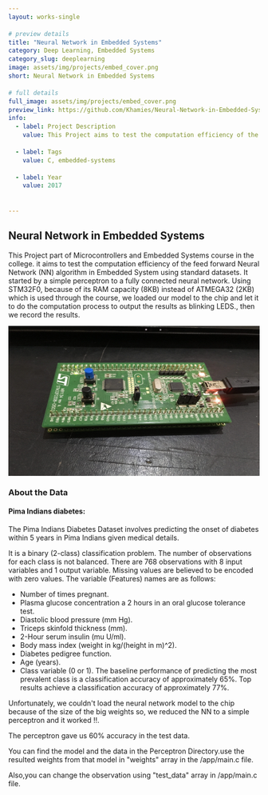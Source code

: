 ```yaml
---
layout: works-single

# preview details
title: "Neural Network in Embedded Systems"
category: Deep Learning, Embedded Systems
category_slug: deeplearning
image: assets/img/projects/embed_cover.png
short: Neural Network in Embedded Systems

# full details
full_image: assets/img/projects/embed_cover.png
preview_link: https://github.com/Khamies/Neural-Network-in-Embedded-Systems
info:
  - label: Project Description
    value: This Project aims to test the computation efficiency of the feed forward Neural Network (NN) algorithm in Embedded System using standard datasets.

  - label: Tags
    value: C, embedded-systems
    
  - label: Year
    value: 2017


---
```


## Neural Network in Embedded Systems

This Project part of Microcontrollers and Embedded Systems course in the college. it aims to test the computation efficiency of the feed forward Neural Network (NN) algorithm in Embedded System using standard datasets. It started by a simple perceptron to a fully
connected neural network.
Using STM32F0, because of its RAM capacity (8KB) instead of ATMEGA32 (2KB) which is used through the course, we loaded
our model to the chip and let it to do the computation process to output the results as blinking LEDS., then we record the results.


<img src="/assets/img/projects/embed.jpg" align="center" height="300" width="800" >

###  About the Data 

#### Pima Indians diabetes:

The Pima Indians Diabetes Dataset involves predicting the onset of diabetes within 5 years in Pima
Indians given medical details.

It is a binary (2-class) classification problem. The number of observations for each class is not
balanced. There are 768 observations with 8 input variables and 1 output variable. Missing values
are believed to be encoded with zero values. The variable (Features) names are as follows:
- Number of times pregnant. 
-  Plasma glucose concentration a 2 hours in an oral glucose tolerance test. 
- Diastolic blood pressure (mm Hg). 
- Triceps skinfold thickness (mm). 
- 2-Hour serum insulin (mu U/ml). 
- Body mass index (weight in kg/(height in m)^2).
- Diabetes pedigree function.
- Age (years).
- Class variable (0 or 1).
The baseline performance of predicting the most prevalent class is a classification accuracy of
approximately 65%. Top results achieve a classification accuracy of approximately 77%.

Unfortunately, we couldn't load the neural network model to the chip because of the size of the big weights so, we reduced the NN to a simple perceptron and it worked !!. 

The perceptron gave us 60% accuracy in the test data.


You can find the model and the data in  the Perceptron Directory.use the resulted weights from that model in "weights" array in the /app/main.c file.

Also,you can change the observation using "test_data" array in /app/main.c file.

